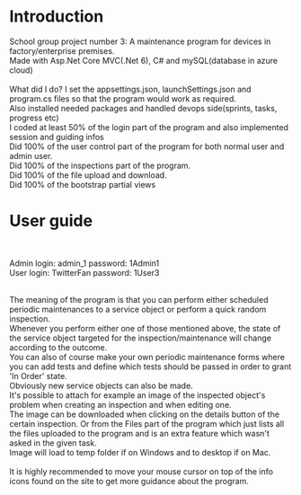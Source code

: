 # Introduction

School group project number 3: A maintenance program for devices in factory/enterprise premises. <br />
Made with Asp.Net Core MVC(.Net 6), C# and mySQL(database in azure cloud) <br />
<br />
What did I do?
I set the appsettings.json, launchSettings.json and program.cs files so that the program would work as required. <br />
Also installed needed packages and handled devops side(sprints, tasks, progress etc) <br />
I coded at least 50% of the login part of the program and also implemented session and guiding infos  <br />
Did 100% of the user control part of the program for both normal user and admin user. <br />
Did 100% of the inspections part of the program. <br />
Did 100% of the file upload and download. <br />
Did 100% of the bootstrap partial views <br />

# User guide
<br />

Admin login: admin_1 password: 1Admin1 <br />
User login: TwitterFan password: 1User3 <br />
<br />

The meaning of the program is that you can perform either scheduled periodic maintenances to a service object or perform a quick random inspection. <br />
Whenever you perform either one of those mentioned above, the state of the service object targeted for the inspection/maintenance will change according to the outcome. <br />
You can also of course make your own periodic maintenance forms where you can add tests and define which tests should be passed in order to grant 'In Order' state. <br />
Obviously new service objects can also be made. <br />
It's possible to attach for example an image of the inspected object's problem when creating an inspection and when editing one. <br />
The image can be downloaded when clicking on the details button of the certain inspection. Or from the Files part of the program which just lists all the files uploaded to the program and is an extra feature which wasn't asked in the given task. <br />
Image will load to temp folder if on Windows and to desktop if on Mac. <br />
<br />
It is highly recommended to move your mouse cursor on top of the info icons found on the site to get more guidance about the program.
